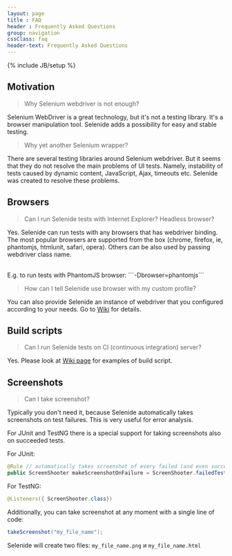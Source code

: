 ```yaml
---
layout: page
title : FAQ
header : Frequently Asked Questions
group: navigation
cssClass: faq
header-text: Frequently Asked Questions
---
```

{% include JB/setup %}

## Motivation

>Why Selenium webdriver is not enough?

Selenium WebDriver is a great technology, but it's not a testing library. It's a browser manipulation tool.
Selenide adds a possibility for easy and stable testing.

>Why yet another Selenium wrapper?

There are several testing libraries around Selenium webdriver.
But it seems that they do not resolve the main problems of UI tests. Namely, instability of tests caused by dynamic
content, JavaScript, Ajax, timeouts etc. Selenide was created to resolve these problems.

## Browsers
>Can I run Selenide tests with Internet Explorer? Headless browser?

Yes.
Selenide can run tests with any browsers that has webdriver binding. The most popular browsers are supported from the box
(chrome, firefox, ie, phantomjs, htmlunit, safari, opera). Others can be also used by passing webdriver class name.

<br/>
E.g. to run tests with PhantomJS browser:
```-Dbrowser=phantomjs```

<br/>

>How can I tell Selenide use browser with my custom profile?

You can also provide Selenide an instance of webdriver that you configured according to your needs.
Go to [Wiki](https://github.com/codeborne/selenide/wiki/How-Selenide-creates-WebDriver) for details.

## Build scripts

>Can I run Selenide tests on CI (continuous integration) server?

Yes.
Please look at [Wiki page](https://github.com/codeborne/selenide/wiki/Build-script/) for examples of build script.

## Screenshots

> Can I take screenshot?

Typically you don't need it, because Selenide automatically takes screenshots on test failures. This is very useful for error analysis.

For JUnit and TestNG there is a special support for taking screenshots also on succeeded tests.

For JUnit:

```java
@Rule // automatically takes screenshot of every failed (and even succeeded) test
public ScreenShooter makeScreenshotOnFailure = ScreenShooter.failedTests().succeededTests();
```

For TestNG:

```java
@Listeners({ ScreenShooter.class})
```

Additionally, you can take screenshot at any moment with a single line of code:

```java
takeScreenshot("my_file_name");
```

Selenide will create two files: `my_file_name.png` и `my_file_name.html`